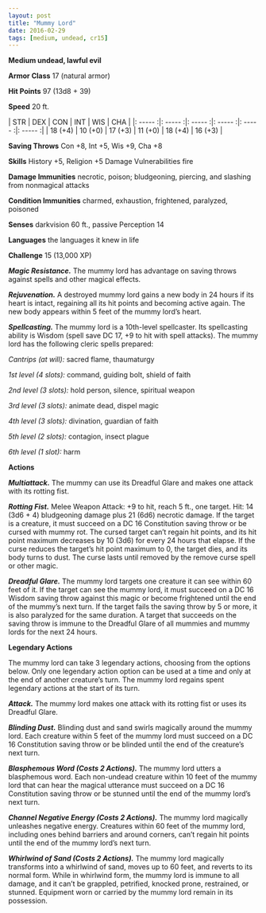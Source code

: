 ```yaml
---
layout: post
title: "Mummy Lord"
date: 2016-02-29
tags: [medium, undead, cr15]
---
```


**Medium undead, lawful evil**

**Armor Class** 17 (natural armor)

**Hit Points** 97 (13d8 + 39)

**Speed** 20 ft.

|   STR   |   DEX   |   CON   |   INT   |   WIS   |   CHA   |
|: ----- :|: ----- :|: ----- :|: ----- :|: ----- :|: ----- :|
| 18 (+4) | 10 (+0) | 17 (+3) | 11 (+0) | 18 (+4) | 16 (+3) |

**Saving Throws** Con +8, Int +5, Wis +9, Cha +8 

**Skills** History +5, Religion +5 Damage Vulnerabilities fire 

**Damage Immunities** necrotic, poison; bludgeoning, piercing, and slashing from nonmagical attacks 

**Condition Immunities** charmed, exhaustion, frightened, paralyzed, poisoned 

**Senses** darkvision 60 ft., passive Perception 14 

**Languages** the languages it knew in life 

**Challenge** 15 (13,000 XP) 

***Magic Resistance.*** The mummy lord has advantage on saving throws against spells and other magical effects. 

***Rejuvenation.*** A destroyed mummy lord gains a new body in 24 hours if its heart is intact, regaining all its hit points and becoming active again. The new body appears within 5 feet of the mummy lord’s heart. 

***Spellcasting.*** The mummy lord is a 10th-level spellcaster. Its spellcasting ability is Wisdom (spell save DC 17, +9 to hit with spell attacks). The mummy lord has the following cleric spells prepared: 

*Cantrips (at will):* sacred flame, thaumaturgy 

*1st level (4 slots):* command, guiding bolt, shield of faith 

*2nd level (3 slots):* hold person, silence, spiritual weapon 

*3rd level (3 slots):* animate dead, dispel magic 

*4th level (3 slots):* divination, guardian of faith 

*5th level (2 slots):* contagion, insect plague 

*6th level (1 slot):* harm 

**Actions** 

***Multiattack.*** The mummy can use its Dreadful Glare and makes one attack with its rotting fist. 

***Rotting Fist.*** Melee Weapon Attack: +9 to hit, reach 5 ft., one target. Hit: 14 (3d6 + 4) bludgeoning damage plus 21 (6d6) necrotic damage. If the target is a creature, it must succeed on a DC 16 Constitution saving throw or be cursed with mummy rot. The cursed target can’t regain hit points, and its hit point maximum decreases by 10 (3d6) for every 24 hours that elapse. If the curse reduces the target’s hit point maximum to 0, the target dies, and its body turns to dust. The curse lasts until removed by the remove curse spell or other magic. 

***Dreadful Glare.*** The mummy lord targets one creature it can see within 60 feet of it. If the target can see the mummy lord, it must succeed on a DC 16 Wisdom saving throw against this magic or become frightened until the end of the mummy’s next turn. If the target fails the saving throw by 5 or more, it is also paralyzed for the same duration. A target that succeeds on the saving throw is immune to the Dreadful Glare of all mummies and mummy lords for the next 24 hours. 

**Legendary Actions** 

The mummy lord can take 3 legendary actions, choosing from the options below. Only one legendary action option can be used at a time and only at the end of another creature’s turn. The mummy lord regains spent legendary actions at the start of its turn. 

***Attack.*** The mummy lord makes one attack with its rotting fist or uses its Dreadful Glare. 

***Blinding Dust.*** Blinding dust and sand swirls magically around the mummy lord. Each creature within 5 feet of the mummy lord must succeed on a DC 16 Constitution saving throw or be blinded until the end of the creature’s next turn. 

***Blasphemous Word (Costs 2 Actions).*** The mummy lord utters a blasphemous word. Each non-undead creature within 10 feet of the mummy lord that can hear the magical utterance must succeed on a DC 16 Constitution saving throw or be stunned until the end of the mummy lord’s next turn.

***Channel Negative Energy (Costs 2 Actions).*** The mummy lord magically unleashes negative energy. Creatures within 60 feet of the mummy lord, including ones behind barriers and around corners, can’t regain hit points until the end of the mummy lord’s next turn. 

***Whirlwind of Sand (Costs 2 Actions).*** The mummy lord magically transforms into a whirlwind of sand, moves up to 60 feet, and reverts to its normal form. While in whirlwind form, the mummy lord is immune to all damage, and it can’t be grappled, petrified, knocked prone, restrained, or stunned. Equipment worn or carried by the mummy lord remain in its possession.